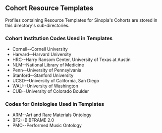 ## Cohort Resource Templates 
Profiles containing Resource Templates for Sinopia's Cohorts are stored in this
directory's sub-directories. 

### Cohort Institution Codes Used in Templates
* Cornell--Cornell University
* Harvard--Harvard University
* HRC--Harry Ransom Center, University of Texas at Austin
* NLM--National Library of Medicine
* Penn--University of Pennsylvania
* Stanford--Stanford University
* UCSD--University of California, San Diego
* WAU--University of Washington
* CUB--University of Colorado Boulder

### Codes for Ontologies Used in Templates
* ARM--Art and Rare Materials Ontology
* BF2--BIBFRAME 2.0
* PMO--Performed Music Ontology
